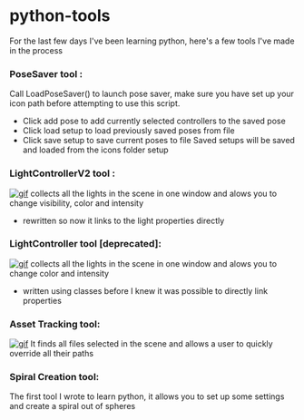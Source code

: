 # python-tools
For the last few days I've been learning python, here's a few tools I've made in the process

### PoseSaver tool :
Call LoadPoseSaver() to launch pose saver, 
make sure you have set up your icon path before attempting to use this script.
- Click add pose to add currently selected controllers to the saved pose
- Click load setup to load previously saved poses from file 
- Click save setup to save current poses to file
Saved setups will be saved and loaded from the icons folder setup

### LightControllerV2 tool :
<a href="http://imgur.com/WS5mWv1"><img src="http://imgur.com/WS5mWv1" title="gif"/></a>
collects all the lights in the scene in one window and alows you to change visibility, color and intensity
- rewritten so now it links to the light properties directly

### LightController tool [deprecated]:
<a href="http://imgur.com/a/Vdzlp"><img src="http://imgur.com/a/Vdzlp" title="gif"/></a>
collects all the lights in the scene in one window and alows you to change color and intensity
- written using classes before I knew it was possible to directly link properties

### Asset Tracking tool:
<a href="http://imgur.com/a/wf1Lm"><img src="http://imgur.com/a/wf1Lm" title="gif"/></a>
It finds all files selected in the scene and allows a user to quickly override all their paths


### Spiral Creation tool:
The first tool I wrote to learn python, it allows you to set up some settings and create a spiral out of spheres
